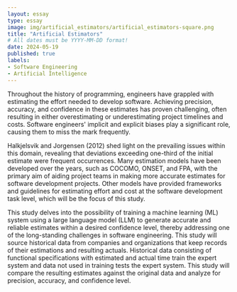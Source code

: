 ```yaml
---
layout: essay
type: essay
image: img/artificial_estimators/artificial_estimators-square.png
title: "Artificial Estimators"
# All dates must be YYYY-MM-DD format!
date: 2024-05-19
published: true
labels:
- Software Engineering
- Artificial Intelligence
---
```


Throughout the history of programming, engineers have grappled with estimating the effort needed to develop software. Achieving precision, accuracy, and confidence in these estimates has proven challenging, often resulting in either overestimating or
underestimating project timelines and costs. Software engineers' implicit and explicit biases play a significant role, causing them to miss the mark frequently.

Halkjelsvik and Jorgensen (2012) shed light on the prevailing issues within this domain, revealing that deviations exceeding one-third of the initial estimate were frequent occurrences. Many estimation models have been developed over the years, such
as COCOMO, ONSET, and FPA, with the primary aim of aiding project teams in making more accurate estimates for software development projects. Other models have provided frameworks and guidelines for estimating effort and cost at the software
development task level, which will be the focus of this study.

This study delves into the possibility of training a machine learning (ML) system using a large language model (LLM) to generate accurate and reliable estimates within a desired confidence level, thereby addressing one of the long-standing challenges
in software engineering. This study will source historical data from companies and organizations that keep records of their estimations and resulting actuals. Historical data consisting of functional specifications with estimated and actual time
train the expert system and data not used in training tests the expert system. This study will compare the resulting estimates against the original data and analyze for precision, accuracy, and confidence level.

